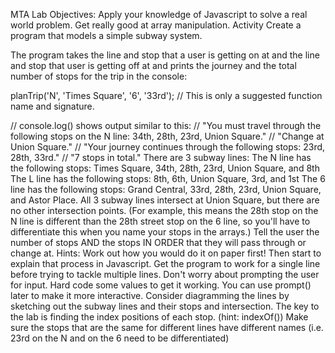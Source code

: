 MTA Lab
Objectives:
Apply your knowledge of Javascript to solve a real world problem.
Get really good at array manipulation.
Activity
Create a program that models a simple subway system.

The program takes the line and stop that a user is getting on at and the line and stop that user is getting off at and prints the journey and the total number of stops for the trip in the console:

planTrip('N', 'Times Square', '6', '33rd'); // This is only a suggested function name and signature.

// console.log() shows output similar to this:
// "You must travel through the following stops on the N line: 34th, 28th, 23rd, Union Square."
// "Change at Union Square."
// "Your journey continues through the following stops: 23rd, 28th, 33rd."
// "7 stops in total."
There are 3 subway lines:
The N line has the following stops: Times Square, 34th, 28th, 23rd, Union Square, and 8th
The L line has the following stops: 8th, 6th, Union Square, 3rd, and 1st
The 6 line has the following stops: Grand Central, 33rd, 28th, 23rd, Union Square, and Astor Place.
All 3 subway lines intersect at Union Square, but there are no other intersection points. (For example, this means the 28th stop on the N line is different than the 28th street stop on the 6 line, so you'll have to differentiate this when you name your stops in the arrays.)
Tell the user the number of stops AND the stops IN ORDER that they will pass through or change at.
Hints:
Work out how you would do it on paper first! Then start to explain that process in Javascript.
Get the program to work for a single line before trying to tackle multiple lines.
Don't worry about prompting the user for input. Hard code some values to get it working. You can use prompt() later to make it more interactive.
Consider diagramming the lines by sketching out the subway lines and their stops and intersection.
The key to the lab is finding the index positions of each stop. (hint: indexOf())
Make sure the stops that are the same for different lines have different names (i.e. 23rd on the N and on the 6 need to be differentiated)